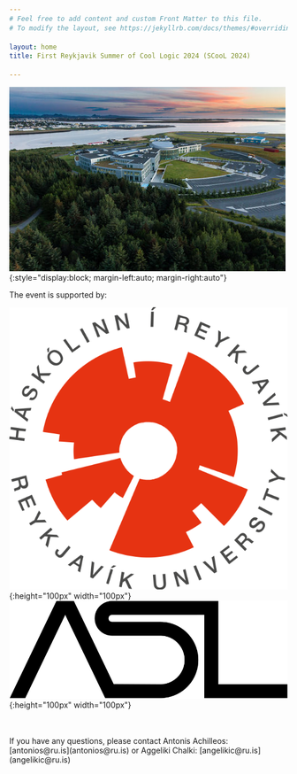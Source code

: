 ```yaml
---
# Feel free to add content and custom Front Matter to this file.
# To modify the layout, see https://jekyllrb.com/docs/themes/#overriding-theme-defaults

layout: home
title: First Reykjavik Summer of Cool Logic 2024 (SCooL 2024)

---
```


![alt text for screen readers](img/phototwo.jpg){:style="display:block; margin-left:auto; margin-right:auto"}



The event is supported by:

![alt text for screen readers](img/Reykjavik_University_Logo.svg.png){:height="100px" width="100px"}&nbsp;&nbsp;&nbsp;&nbsp;
![alt text for screen readers](img/Association_for_Symbolic_Logic_Logo.svg.png){:height="100px" width="100px"}

<br />
<br />
If you have any questions, please contact Antonis Achilleos: [antonios@ru.is](antonios@ru.is) or Aggeliki Chalki: [angelikic@ru.is](angelikic@ru.is)
